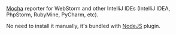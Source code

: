 [Mocha](http://visionmedia.github.io/mocha/) reporter for WebStorm and other IntelliJ IDEs (IntelliJ IDEA, PhpStorm, RubyMine, PyCharm, etc).

No need to install it manually, it's bundled with [NodeJS](http://plugins.jetbrains.com/plugin/6098) plugin.
